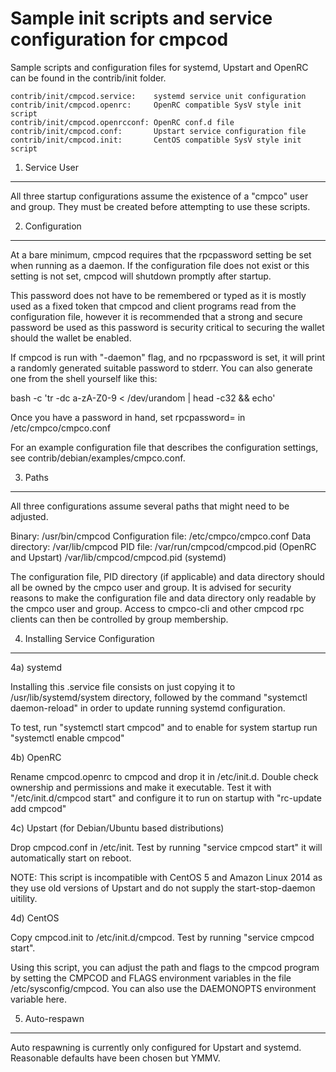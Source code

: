 Sample init scripts and service configuration for cmpcod
==========================================================

Sample scripts and configuration files for systemd, Upstart and OpenRC
can be found in the contrib/init folder.

    contrib/init/cmpcod.service:    systemd service unit configuration
    contrib/init/cmpcod.openrc:     OpenRC compatible SysV style init script
    contrib/init/cmpcod.openrcconf: OpenRC conf.d file
    contrib/init/cmpcod.conf:       Upstart service configuration file
    contrib/init/cmpcod.init:       CentOS compatible SysV style init script

1. Service User
---------------------------------

All three startup configurations assume the existence of a "cmpco" user
and group.  They must be created before attempting to use these scripts.

2. Configuration
---------------------------------

At a bare minimum, cmpcod requires that the rpcpassword setting be set
when running as a daemon.  If the configuration file does not exist or this
setting is not set, cmpcod will shutdown promptly after startup.

This password does not have to be remembered or typed as it is mostly used
as a fixed token that cmpcod and client programs read from the configuration
file, however it is recommended that a strong and secure password be used
as this password is security critical to securing the wallet should the
wallet be enabled.

If cmpcod is run with "-daemon" flag, and no rpcpassword is set, it will
print a randomly generated suitable password to stderr.  You can also
generate one from the shell yourself like this:

bash -c 'tr -dc a-zA-Z0-9 < /dev/urandom | head -c32 && echo'

Once you have a password in hand, set rpcpassword= in /etc/cmpco/cmpco.conf

For an example configuration file that describes the configuration settings,
see contrib/debian/examples/cmpco.conf.

3. Paths
---------------------------------

All three configurations assume several paths that might need to be adjusted.

Binary:              /usr/bin/cmpcod
Configuration file:  /etc/cmpco/cmpco.conf
Data directory:      /var/lib/cmpcod
PID file:            /var/run/cmpcod/cmpcod.pid (OpenRC and Upstart)
                     /var/lib/cmpcod/cmpcod.pid (systemd)

The configuration file, PID directory (if applicable) and data directory
should all be owned by the cmpco user and group.  It is advised for security
reasons to make the configuration file and data directory only readable by the
cmpco user and group.  Access to cmpco-cli and other cmpcod rpc clients
can then be controlled by group membership.

4. Installing Service Configuration
-----------------------------------

4a) systemd

Installing this .service file consists on just copying it to
/usr/lib/systemd/system directory, followed by the command
"systemctl daemon-reload" in order to update running systemd configuration.

To test, run "systemctl start cmpcod" and to enable for system startup run
"systemctl enable cmpcod"

4b) OpenRC

Rename cmpcod.openrc to cmpcod and drop it in /etc/init.d.  Double
check ownership and permissions and make it executable.  Test it with
"/etc/init.d/cmpcod start" and configure it to run on startup with
"rc-update add cmpcod"

4c) Upstart (for Debian/Ubuntu based distributions)

Drop cmpcod.conf in /etc/init.  Test by running "service cmpcod start"
it will automatically start on reboot.

NOTE: This script is incompatible with CentOS 5 and Amazon Linux 2014 as they
use old versions of Upstart and do not supply the start-stop-daemon uitility.

4d) CentOS

Copy cmpcod.init to /etc/init.d/cmpcod. Test by running "service cmpcod start".

Using this script, you can adjust the path and flags to the cmpcod program by
setting the CMPCOD and FLAGS environment variables in the file
/etc/sysconfig/cmpcod. You can also use the DAEMONOPTS environment variable here.

5. Auto-respawn
-----------------------------------

Auto respawning is currently only configured for Upstart and systemd.
Reasonable defaults have been chosen but YMMV.
